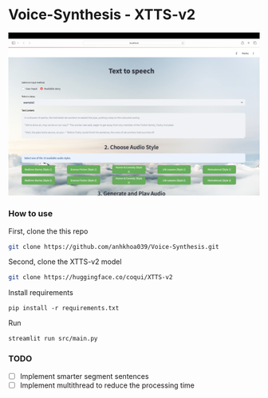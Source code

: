 # Voice-Synthesis - XTTS-v2
![Image](static/screenshot.png)
### How to use
First, clone the this repo
```bash
git clone https://github.com/anhkhoa039/Voice-Synthesis.git
```
Second, clone the XTTS-v2 model
```bash
git clone https://huggingface.co/coqui/XTTS-v2
```
Install requirements
```
pip install -r requirements.txt
```
Run
```
streamlit run src/main.py
```
### TODO
- [ ] Implement smarter segment sentences  
- [ ] Implement multithread to reduce the processing time

